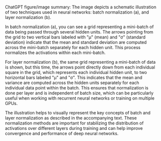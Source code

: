 ChatGPT figure/image summary: The image depicts a schematic illustration of two techniques used in neural networks: batch normalization (a), and layer normalization (b). 

In batch normalization (a), you can see a grid representing a mini-batch of data being passed through several hidden units. The arrows pointing from the grid to two vertical bars labeled with "μ" (mean) and "σ" (standard deviation) indicate that the mean and standard deviation are computed across the mini-batch separately for each hidden unit. This process normalizes the activations within each mini-batch.

For layer normalization (b), the same grid representing a mini-batch of data is shown, but this time, the arrows point directly down from each individual square in the grid, which represents each individual hidden unit, to two horizontal bars labeled "μ" and "σ". This indicates that the mean and variance are computed across the hidden units separately for each individual data point within the batch. This ensures that normalization is done per layer and is independent of batch size, which can be particularly useful when working with recurrent neural networks or training on multiple GPUs.

The illustration helps to visually represent the key concepts of batch and layer normalization as described in the accompanying text. These normalization methods are important for stabilizing the distribution of activations over different layers during training and can help improve convergence and performance of deep neural networks.